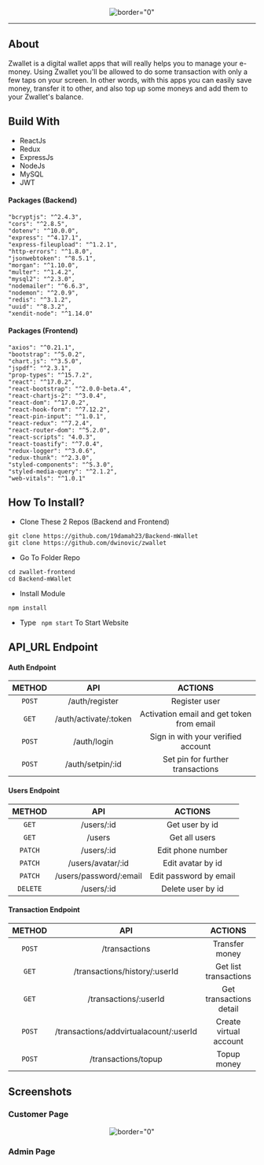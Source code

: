 <p align="center">
     <img src="https://i.postimg.cc/WpmxhFCx/zwallet6.png"   alt= border="0" />

</p>


---

##  About

Zwallet is a digital wallet apps that will really helps you to manage your e-money. Using Zwallet you'll be allowed to do some transaction with only a few taps on your screen. In other words, with this apps you can easily save money, transfer it to other, and also top up some moneys and add them to your Zwallet's balance.

##  Build With

- ReactJs
- Redux
- ExpressJs
- NodeJs
- MySQL
- JWT

#### Packages (Backend)
    "bcryptjs": "^2.4.3",
    "cors": "^2.8.5",
    "dotenv": "^10.0.0",
    "express": "^4.17.1",
    "express-fileupload": "^1.2.1",
    "http-errors": "^1.8.0",
    "jsonwebtoken": "^8.5.1",
    "morgan": "^1.10.0",
    "multer": "^1.4.2",
    "mysql2": "^2.3.0",
    "nodemailer": "^6.6.3",
    "nodemon": "^2.0.9",
    "redis": "^3.1.2",
    "uuid": "^8.3.2",
    "xendit-node": "^1.14.0"

#### Packages (Frontend)
    "axios": "^0.21.1",
    "bootstrap": "^5.0.2",
    "chart.js": "^3.5.0",
    "jspdf": "^2.3.1",
    "prop-types": "^15.7.2",
    "react": "^17.0.2",
    "react-bootstrap": "^2.0.0-beta.4",
    "react-chartjs-2": "^3.0.4",
    "react-dom": "^17.0.2",
    "react-hook-form": "^7.12.2",
    "react-pin-input": "^1.0.1",
    "react-redux": "^7.2.4",
    "react-router-dom": "^5.2.0",
    "react-scripts": "4.0.3",
    "react-toastify": "^7.0.4",
    "redux-logger": "^3.0.6",
    "redux-thunk": "^2.3.0",
    "styled-components": "^5.3.0",
    "styled-media-query": "^2.1.2",
    "web-vitals": "^1.0.1"


##  How To Install?

- Clone These 2 Repos (Backend and Frontend)

```
git clone https://github.com/19damah23/Backend-mWallet
git clone https://github.com/dwinovic/zwallet

```

- Go To Folder Repo

```
cd zwallet-frontend
cd Backend-mWallet
```

- Install Module

```
npm install
```

- Type ` npm start` To Start Website


## API_URL Endpoint

#### Auth Endpoint

|  METHOD  |             API             |                    ACTIONS                    |
| :------: | :-------------------------: | :-------------------------------------------: |
|  `POST`  |       /auth/register       |      Register user       |
|  `GET`  | /auth/activate/:token |  Activation email and get token from email  |
|  `POST`  |        /auth/login         |        Sign in with your verified account        |
|  `POST`  |   /auth/setpin/:id    | Set pin for further transactions |


#### Users Endpoint

|  METHOD  |             API             |                    ACTIONS                    |
| :------: | :-------------------------: | :-------------------------------------------: |
|  `GET`   |       /users/:id       |              Get user by id             |
|  `GET`   |           /users            |               Get all users             |
|  `PATCH`   |       /users/:id       |              Edit phone number              |
|  `PATCH`   |       /users/avatar/:id       |              Edit avatar by id             |
|  `PATCH`   |       /users/password/:email       |              Edit password by email              |
| `DELETE` |       /users/:id        |             Delete user by id           |


#### Transaction Endpoint

|  METHOD  |       API        |          ACTIONS           |
| :------: | :--------------: | :------------------------: |
|  `POST`  |    /transactions    | Transfer money |
|  `GET`   | /transactions/history/:userId|    Get list transactions  |
|  `GET`   | /transactions/:userId |    Get transactions detail    |
|  `POST`   | /transactions/addvirtualacount/:userId |    Create virtual account    |
|  `POST`   | /transactions/topup |    Topup money    |


## Screenshots

### Customer Page

<p align="center">
  <span>
   <img src="https://i.postimg.cc/cCjZ0GLg/home.png"   alt= border="0" />

  </span>
</p>

### Admin Page

<p align="center">
  <span>

  </span>
</p>